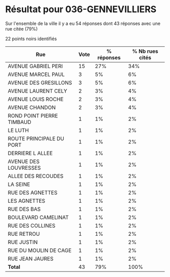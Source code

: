 # Résultat pour 036-GENNEVILLIERS

Sur l'ensemble de la ville il y a eu 54 réponses dont 43 réponses avec une rue citée (79%)

22 points noirs identifiés

| Rue | Vote | % réponses | % Nb rues cités|
|-----|------|------------|----------------|
| AVENUE GABRIEL PERI | 15 | 27% | 34%|
| AVENUE MARCEL PAUL | 3 | 5% | 6%|
| AVENUE DES GRESILLONS | 3 | 5% | 6%|
| AVENUE LAURENT CELY | 2 | 3% | 4%|
| AVENUE LOUIS ROCHE | 2 | 3% | 4%|
| AVENUE CHANDON | 2 | 3% | 4%|
| ROND POINT PIERRE TIMBAUD | 1 | 1% | 2%|
| LE LUTH | 1 | 1% | 2%|
| ROUTE PRINCIPALE DU PORT | 1 | 1% | 2%|
| DERRIERE L ALLEE | 1 | 1% | 2%|
| AVENUE DES LOUVRESSES | 1 | 1% | 2%|
| ALLEE DES RECOUDES | 1 | 1% | 2%|
| LA SEINE | 1 | 1% | 2%|
| RUE DES AGNETTES | 1 | 1% | 2%|
| LES AGNETTES | 1 | 1% | 2%|
| RUE DES BAS | 1 | 1% | 2%|
| BOULEVARD CAMELINAT | 1 | 1% | 2%|
| RUE DES COLLINES | 1 | 1% | 2%|
| RUE RETROU | 1 | 1% | 2%|
| RUE JUSTIN | 1 | 1% | 2%|
| RUE DU MOULIN DE CAGE | 1 | 1% | 2%|
| RUE JEAN JAURES | 1 | 1% | 2%|
| **Total** | 43 | 79% | 100%|

